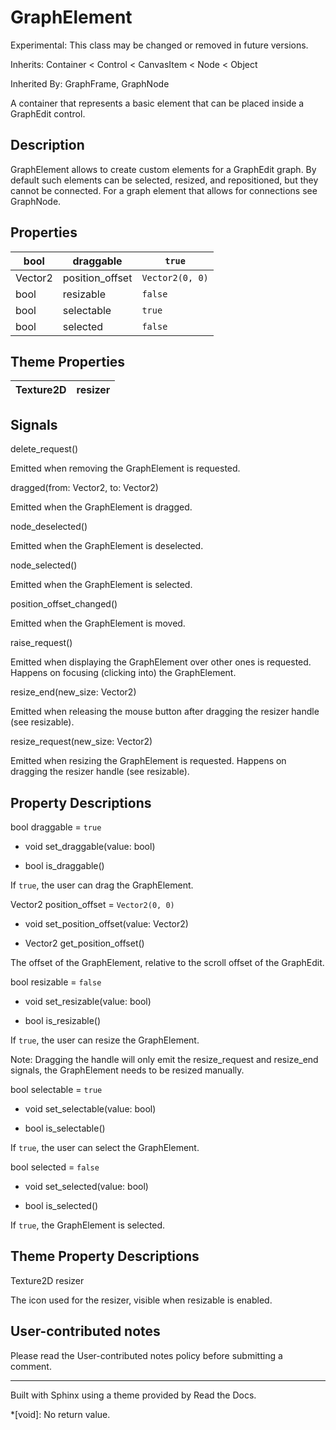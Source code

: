 # GraphElement

Experimental: This class may be changed or removed in future versions.

Inherits: Container < Control < CanvasItem < Node < Object

Inherited By: GraphFrame, GraphNode

A container that represents a basic element that can be placed inside a
GraphEdit control.

## Description

GraphElement allows to create custom elements for a GraphEdit graph. By
default such elements can be selected, resized, and repositioned, but they
cannot be connected. For a graph element that allows for connections see
GraphNode.

## Properties

bool | draggable | `true`  
---|---|---  
Vector2 | position_offset | `Vector2(0, 0)`  
bool | resizable | `false`  
bool | selectable | `true`  
bool | selected | `false`  
  
## Theme Properties

Texture2D | resizer  
---|---  
  
## Signals

delete_request()

Emitted when removing the GraphElement is requested.

dragged(from: Vector2, to: Vector2)

Emitted when the GraphElement is dragged.

node_deselected()

Emitted when the GraphElement is deselected.

node_selected()

Emitted when the GraphElement is selected.

position_offset_changed()

Emitted when the GraphElement is moved.

raise_request()

Emitted when displaying the GraphElement over other ones is requested. Happens
on focusing (clicking into) the GraphElement.

resize_end(new_size: Vector2)

Emitted when releasing the mouse button after dragging the resizer handle (see
resizable).

resize_request(new_size: Vector2)

Emitted when resizing the GraphElement is requested. Happens on dragging the
resizer handle (see resizable).

## Property Descriptions

bool draggable = `true`

  * void set_draggable(value: bool)

  * bool is_draggable()

If `true`, the user can drag the GraphElement.

Vector2 position_offset = `Vector2(0, 0)`

  * void set_position_offset(value: Vector2)

  * Vector2 get_position_offset()

The offset of the GraphElement, relative to the scroll offset of the
GraphEdit.

bool resizable = `false`

  * void set_resizable(value: bool)

  * bool is_resizable()

If `true`, the user can resize the GraphElement.

Note: Dragging the handle will only emit the resize_request and resize_end
signals, the GraphElement needs to be resized manually.

bool selectable = `true`

  * void set_selectable(value: bool)

  * bool is_selectable()

If `true`, the user can select the GraphElement.

bool selected = `false`

  * void set_selected(value: bool)

  * bool is_selected()

If `true`, the GraphElement is selected.

## Theme Property Descriptions

Texture2D resizer

The icon used for the resizer, visible when resizable is enabled.

## User-contributed notes

Please read the User-contributed notes policy before submitting a comment.

* * *

Built with Sphinx using a theme provided by Read the Docs.

  *[void]: No return value.

